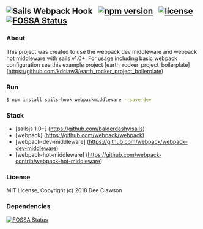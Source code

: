 ## ![Sails Webpack Hook](https://i.imgur.com/Gm7iImo.png) &nbsp; [![npm version](https://badge.fury.io/js/sails-hook-webpackmiddleware.svg)](https://badge.fury.io/js/sails-hook-webpackmiddleware) &nbsp; [![license](https://img.shields.io/badge/license-MIT-brightgreen.svg)](./LICENSE) &nbsp; [![FOSSA Status](https://app.fossa.io/api/projects/git%2Bgithub.com%2Fkdclaw3%2Fsails-hook-webpackmiddleware.svg?type=shield)](https://app.fossa.io/projects/git%2Bgithub.com%2Fkdclaw3%2Fsails-hook-webpackmiddleware?ref=badge_shield)


### About

This project was created to use the webpack dev middleware and webpack hot middleware with sails v1.0+. For usage including basic webpack configuration see this example project [earth_rocker_project_boilerplate] (https://github.com/kdclaw3/earth_rocker_project_boilerplate)

### Run

```sh
$ npm install sails-hook-webpackmiddleware --save-dev
```

### Stack

+ [sailsjs 1.0+] (https://github.com/balderdashy/sails)
+ [webpack] (https://github.com/webpack/webpack)
+ [webpack-dev-middleware] (https://github.com/webpack/webpack-dev-middleware)
+ [webpack-hot-middleware] (https://github.com/webpack-contrib/webpack-hot-middleware)

### License

MIT License, Copyright (c) 2018 Dee Clawson

### Dependencies
[![FOSSA Status](https://app.fossa.io/api/projects/git%2Bgithub.com%2Fkdclaw3%2Fsails-hook-webpackmiddleware.svg?type=large)](https://app.fossa.io/projects/git%2Bgithub.com%2Fkdclaw3%2Fsails-hook-webpackmiddleware?ref=badge_large)

